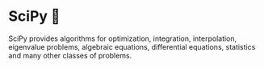 # SciPy 🔬
SciPy provides algorithms for optimization, integration, interpolation, eigenvalue problems, algebraic equations, differential equations, statistics and many other classes of problems.
